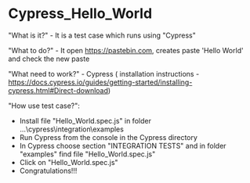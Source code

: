 # Cypress_Hello_World 

"What is it?" - It is a test case which runs using "Cypress"

"What to do?" - It open https://pastebin.com, creates paste 'Hello World' and check the new paste

"What need to work?" - Cypress ( installation instructions - https://docs.cypress.io/guides/getting-started/installing-cypress.html#Direct-download)

"How use test case?":
- Install file "Hello_World.spec.js" in folder ...\cypress\integration\examples
- Run Cypress from the console in the Cypress directory
- In Cypress choose section "INTEGRATION TESTS" and in folder "examples" find file "Hello_World.spec.js"
- Click on "Hello_World.spec.js"
- Congratulations!!!
